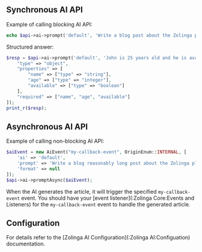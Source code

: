 ## Synchronous AI API

Example of calling blocking AI API:

```php
echo $api->ai->prompt('default', 'Write a blog post about the Zolinga platform.');
```

Structured answer:
```php
$resp = $api->ai->prompt('default', 'John is 25 years old and he is available for work.', format: [
    "type" => "object",
    "properties" => [
        "name" => ["type" => "string"],
        "age" => ["type" => "integer"],
        "available" => ["type" => "boolean"]
    ],
    "required" => ["name", "age", "available"]
]);
print_r($resp);
```

## Asynchronous AI API

Example of calling non-blocking AI API:

```php
$aiEvent = new AiEvent("my-callback-event", OriginEnum::INTERNAL, [
    'ai' => 'default',
    'prompt' => 'Write a blog reasonably long post about the Zolinga platform.',
    'format' => null
]);
$api->ai->promptAsync($aiEvent);
```

When the AI generates the article, it will trigger the specified `my-callback-event` event.
You should have your [event listener](:Zolinga Core:Events and Listeners) for the `my-callback-event` event to handle the generated article.

## Configuration

For details refer to the [Zolinga AI Configuration](:Zolinga AI:Configuation) documentation.
